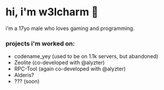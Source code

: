 # hi, i'm w3lcharm 👋
i'm a 17yo male who loves gaming and programming.

### projects i'm worked on:
- codename_yey (used to be on 1.1k servers, but abandoned)
- Zeolite (co-developed with @alyzter)
- RPC-Tool (again co-developed with @alyzter)
- Alderis?
- ??? (soon)
